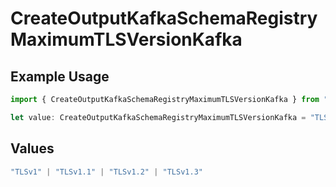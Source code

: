 # CreateOutputKafkaSchemaRegistryMaximumTLSVersionKafka

## Example Usage

```typescript
import { CreateOutputKafkaSchemaRegistryMaximumTLSVersionKafka } from "cribl-control-plane/models/operations";

let value: CreateOutputKafkaSchemaRegistryMaximumTLSVersionKafka = "TLSv1.2";
```

## Values

```typescript
"TLSv1" | "TLSv1.1" | "TLSv1.2" | "TLSv1.3"
```